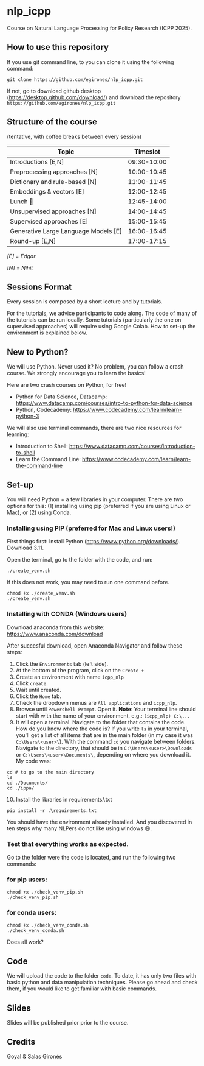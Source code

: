# nlp_icpp
Course on Natural Language Processing for Policy Research (ICPP 2025).

<!-- ## Introduction -->

## How to use this repository

If you use git command line, to you can clone it using the following command:
```
git clone https://github.com/egirones/nlp_icpp.git
```

If not, go to download github desktop (https://desktop.github.com/download/) and download the repository `https://github.com/egirones/nlp_icpp.git`

## Structure of the course

(tentative, with coffee breaks between every session)

Topic | Timeslot |
|----------|----------|
| Introductions [E,N]  | 09:30-10:00 |
| Preprocessing approaches [N]| 10:00-10:45 |
| Dictionary and rule-based [N] | 11:00-11:45 |
| Embeddings & vectors [E] | 12:00-12:45 |
| Lunch :bento: | 12:45-14:00 |
| Unsupervised approaches [N] | 14:00-14:45 |
| Supervised approaches [E] | 15:00-15:45 |
| Generative Large Language Models [E] | 16:00-16:45|
| Round-up [E,N] | 17:00-17:15|

*[E] = Edgar*

*[N] = Nihit*


## Sessions Format

Every session is composed by a short lecture and by tutorials.

For the tutorials, we advice participants to code along. The code of many of the tutorials can be run locally. Some tutorials (particularly the one on supervised approaches) will require using Google Colab. How to set-up the environment is explained below.

## New to Python?

We will use Python. Never used it? No problem, you can follow a crash course. We strongly encourage you to learn the basics! 

Here are two crash courses on Python, for free!

* Python for Data Science, Datacamp: https://www.datacamp.com/courses/intro-to-python-for-data-science
* Python, Codecademy: https://www.codecademy.com/learn/learn-python-3 

We will also use terminal commands, there are two nice resources for learning:
* Introduction to Shell: https://www.datacamp.com/courses/introduction-to-shell  
* Learn the Command Line: https://www.codecademy.com/learn/learn-the-command-line

## Set-up

You will need Python + a few libraries in your computer. There are two options for this: (1) installing using pip (preferred if you are using Linux or Mac), or (2) using Conda.

### Installing using PIP (preferred for Mac and Linux users!)
First things first: Install Python (https://www.python.org/downloads/). Download 3.11.

Open the terminal, go to the folder with the code, and run:

````
./create_venv.sh
````

If this does not work, you may need to run one command before.
````
chmod +x ./create_venv.sh
./create_venv.sh
````
### Installing with CONDA (Windows users)

Download anaconda from this website: https://www.anaconda.com/download

After succesful download, open Anaconda Navigator and follow these steps:
1. Click the `Environments` tab (left side).
2. At the bottom of the program, click on the `Create +`
3. Create an environment with name `icpp_nlp`
4. Click `create`.
5. Wait until created. 
6. Click the `Home` tab.
7. Check the dropdown menus are `All applications` and `icpp_nlp`.
8. Browse until `Powershell Prompt`. Open it. **Note**: Your terminal line should start with with the name of your environment, e.g.: `(icpp_nlp) C:\...` 
9. It will open a terminal. Navigate to the folder that contains the code. How do you know where the code is? If you write `ls` in your terminal, you'll get a list of all items that are in the main folder (in my case it was `C:\Users\<user>\`). With the command `cd` you navigate between folders.
Navigate to the directory, that should be in `C:\Users\<user>\Downloads` or `C:\Users\<user>\Documents\`, depending on where you download it. My code was:
```
cd # to go to the main directory
ls
cd ./Documents/
cd ./ippa/
```
10. Install the libraries in requirements/.txt
```
pip install -r .\requirements.txt
```

You should have the environment already installed. And you discovered in ten steps why many NLPers do not like using windows 😃. 

### Test that everything works as expected.

Go to the folder were the code is located, and run the following two commands:
### for pip users:
```
chmod +x ./check_venv_pip.sh
./check_venv_pip.sh
```

### for conda users:
```
chmod +x ./check_venv_conda.sh
./check_venv_conda.sh
```

Does all work?

## Code

We will upload the code to the folder `code`. To date, it has only two files with basic python and data manipulation techniques. Please go ahead and check them, if you would like to get familiar with basic commands.

## Slides

Slides will be published prior prior to the course.

## Credits

Goyal \& Salas Gironés
